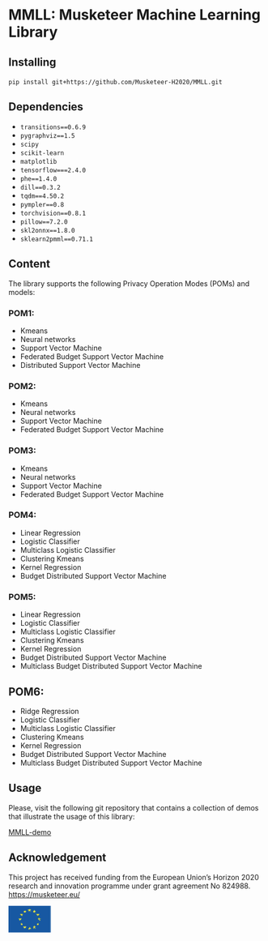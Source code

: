 # MMLL: Musketeer Machine Learning Library

## Installing 

`pip install git+https://github.com/Musketeer-H2020/MMLL.git`

## Dependencies

* `transitions==0.6.9`
* `pygraphviz==1.5`
* `scipy`
* `scikit-learn`
* `matplotlib`
* `tensorflow===2.4.0`
* `phe==1.4.0`
* `dill==0.3.2`
* `tqdm==4.50.2`
* `pympler==0.8`
* `torchvision==0.8.1`
* `pillow==7.2.0`
* `skl2onnx==1.8.0`
* `sklearn2pmml==0.71.1`

## Content

The library supports the following Privacy Operation Modes (POMs) and models:

### POM1:

* Kmeans
* Neural networks
* Support Vector Machine
* Federated Budget Support Vector Machine
* Distributed Support Vector Machine

### POM2:

* Kmeans
* Neural networks
* Support Vector Machine
* Federated Budget Support Vector Machine

### POM3:

* Kmeans
* Neural networks
* Support Vector Machine
* Federated Budget Support Vector Machine

### POM4: 

* Linear Regression
* Logistic Classifier
* Multiclass Logistic Classifier
* Clustering Kmeans
* Kernel Regression
* Budget Distributed Support Vector Machine

### POM5: 

* Linear Regression
* Logistic Classifier
* Multiclass Logistic Classifier
* Clustering Kmeans
* Kernel Regression
* Budget Distributed Support Vector Machine
* Multiclass Budget Distributed Support Vector Machine

## POM6: 

* Ridge Regression
* Logistic Classifier
* Multiclass Logistic Classifier
* Clustering Kmeans
* Kernel Regression
* Budget Distributed Support Vector Machine
* Multiclass Budget Distributed Support Vector Machine

## Usage 

Please, visit the following git repository that contains a collection of demos that illustrate the usage of this library:

[MMLL-demo](https://github.com/Musketeer-H2020/MMLL-demo)

## Acknowledgement 

This project has received funding from the European Union’s Horizon 2020 research and innovation programme under grant agreement No 824988. https://musketeer.eu/

![](./EU.png)
